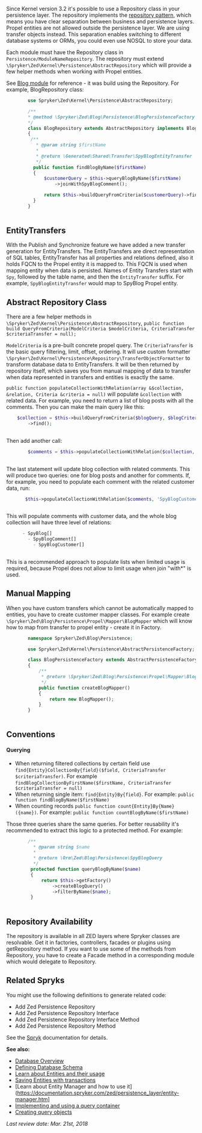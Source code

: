 Since Kernel version 3.2 it's possible to use a Repository class in your persistence layer. The repository implements the [repository pattern](https://martinfowler.com/eaaCatalog/repository.html), which means you have clear separation between business and persistence layers. Propel entities are not allowed outside the persistence layer. We are using transfer objects instead. This separation enables switching to different database systems or ORMs, you could even use NOSQL to store your data.

Each module must have the Repository class in `Persistence/ModuleNameRepository`. The repository must extend `\Spryker\Zed\Kernel\Persistence\AbstractRepository` which will provide a few helper methods when working with Propel entities.

See [Blog module](https://github.com/spryker/blog-example) for reference - it was build using the Repository. For example, BlogRepository class:

```php
        use Spryker\Zed\Kernel\Persistence\AbstractRepository;

        /**
        * @method \Spryker\Zed\Blog\Persistence\BlogPersistenceFactory getFactory()
        */
        class BlogRepository extends AbstractRepository implements BlogRepositoryInterface
        {
         /**
           * @param string $firstName
           *
           * @return \Generated\Shared\Transfer\SpyBlogEntityTransfer
           */
          public function findBlogByName($firstName)
          {
              $customerQuery = $this->queryBlogByName($firstName)
                  ->joinWithSpyBlogComment();

              return $this->buildQueryFromCriteria($customerQuery)->find()[0];
          }
        }
    
```

## EntityTransfers

With the Publish and Synchronize feature we have added a new transfer generation for EntityTransfers. The EntityTransfers are direct representation of SQL tables, EntityTransfer has all properties and relations defined, also it holds FQCN to the Propel entity it is mapped to. This FQCN is used when mapping entity when data is persisted. Names of Entity Transfers start with `Spy`, followed by the table name, and then the `EntityTransfer` suffix. For example, `SpyBlogEntityTransfer` would map to SpyBlog Propel entity.

## Abstract Repository Class

There are a few helper methods in `\Spryker\Zed\Kernel\Persistence\AbstractRepository`, `public function build QueryFromCriteria(ModelCriteria $modelCriteria, CriteriaTransfer $criteriaTransfer = null);`

`ModelCriteria` is a pre-built concrete propel query. The `CriteriaTransfer` is the basic query filtering, limit, offset, ordering. It will use custom formatter `\Spryker\Zed\Kernel\Persistence\Repository\TransferObjectFormatter` to transform database data to EntityTransfers. It will be then returned by repository itself, which saves you from manual mapping of data to transfer when data represented in transfers and entities is exactly the same.

`public function populateCollectionWithRelation(array &$collection, &relation, Criteria &criteria = null)` will populate `&collection` with related data. For example, you need to return a list of blog posts with all the comments. Then you can make the main query like this:

```php
    $collection = $this->buildQueryFromCriteria($blogQuery, $blogCriteriaFilterTransfer->getCriteria())
        ->find();
    
```

Then add another call:

```php
        $comments = $this->populateCollectionWithRelation($collection, 'SpyBlogComment');
    
```

The last statement will update blog collection with related comments. This will produce two queries: one for blog posts and another for comments. If, for example, you need to populate each comment with the related customer data, run:

```php
       $this->populateCollectionWithRelation($comments, 'SpyBlogCustomer');
    
```

This will populate comments with customer data, and the whole blog collection will have three level of relations:

```php
      - SpyBlog[]
        - SpyBlogComment[]
          - SpyBlogCustomer[]
    
```

This is a recommended approach to populate lists when limited usage is required, because Propel does not allow to limit usage when join "with*" is used.



## Manual Mapping

When you have custom transfers which cannot be automatically mapped to entities, you have to create customer mapper classes. For example create `\Spryker\Zed\Blog\Persistence\Propel\Mapper\BlogMapper` which will know how to map from transfer to propel entity - create it in Factory.

```php
        namespace Spryker\Zed\Blog\Persistence;

        use Spryker\Zed\Kernel\Persistence\AbstractPersistenceFactory;

        class BlogPersistenceFactory extends AbstractPersistenceFactory
        {
            /**
             * @return \Spryker\Zed\Blog\Persistence\Propel\Mapper\BlogMapper
             */
            public function createBlogMapper()
            {
                return new BlogMapper();
            }
        }
   
```



## Conventions

#### Querying

* When returning filtered collections by certain field use `find{Entity}CollectionBy{field}($field, CriteriaTransfer $criteriaTransfer)`. For example `findBlogCollectionByFirstName($firstName, CriteriaTransfer $criteriaTransfer = null)`
* When returning single item: `find{Entity}By{field}`. For example: `public function findBlogByName($firstName)`
* When counting records `public function count{Entity}By{Name}({name})`. For example: `public function countBlogByName($firstName)`

Those three queries share the same queries. For better reusability it's recommended to extract this logic to a protected method. For example:

```php
        /**
          * @param string $name
          *
          * @return \Orm\Zed\Blog\Persistence\SpyBlogQuery
          */
         protected function queryBlogByName($name)
         {
             return $this->getFactory()
                 ->createBlogQuery()
                 ->filterByName($name);
         }
  
```



## Repository Availability

The repository is available in all ZED layers where Spryker classes are resolvable. Get it in factories, controllers, facades or plugins using getRepository method. If you want to use some of the methods from Repository, you have to create a Facade method in a corresponding module which would delegate to Repository.

## Related Spryks

You might use the following definitions to generate related code:

* Add Zed Persistence Repository
* Add Zed Persistence Repository Interface
* Add Zed Persistence Repository Interface Method
* Add Zed Persistence Repository Method

See the [Spryk](https://documentation.spryker.com/v2/docs/spryk-201903.htm) documentation for details.

 

**See also:**

* [Database Overview](https://documentation.spryker.com/v4/docs/database_overview.htm)
* [Defining Database Schema](https://documentation.spryker.com/v4/docs/database_schema_definition.htm)
* [Learn about Entities and their usage](https://documentation.spryker.com/v4/docs/entity.htm)
* [Saving Entities with transactions](https://documentation.spryker.com/v4/docs/entity.htm)
* [Learn about Entity Manager and how to use it](https://documentation.spryker.com/zed/persistence_layer/entity-manager.htm]
* [Implementing and using a query container](https://documentation.spryker.com/v4/docs/query_container.htm)
* [Creating query objects](https://documentation.spryker.com/v4/docs/query_objects.htm)

 
*Last review date: Mar. 21st, 2018*